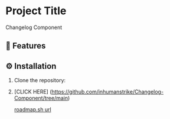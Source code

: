 # Project Title
Changelog Component

## 🚀 Features

## ⚙ Installation
1. Clone the repository:
2. [CLICK HERE] (https://github.com/inhumanstrike/Changelog-Component/tree/main)

   [roadmap.sh url](https://roadmap.sh/projects/changelog-component)
